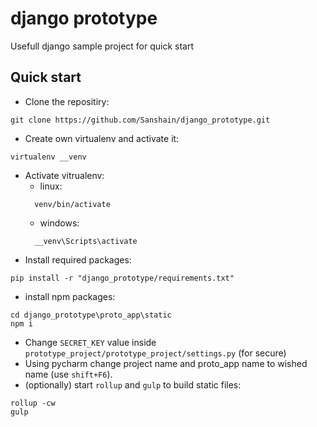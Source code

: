 # django prototype
Usefull django sample project for quick start

## Quick start
- Clone the repositiry:
```
git clone https://github.com/Sanshain/django_prototype.git
```
- Create own virtualenv and activate it:
```
virtualenv __venv
```
- Activate vitrualenv:
  - linux:
  ```
    venv/bin/activate
  ```
  - windows:
  ```
    __venv\Scripts\activate
  ```
- Install required packages:
```
pip install -r "django_prototype/requirements.txt"
```
- install npm packages:
```
cd django_prototype\proto_app\static
npm i
```
- Change `SECRET_KEY` value inside `prototype_project/prototype_project/settings.py` (for secure)
- Using pycharm change project name and proto_app name to wished name (use `shift+F6`). 
- (optionally) start `rollup` and `gulp` to build static files:
```
rollup -cw
gulp
```
